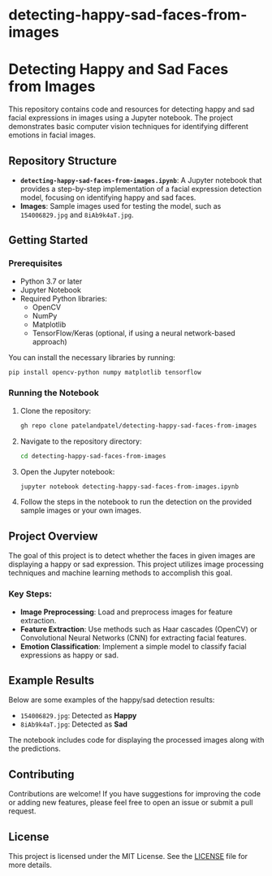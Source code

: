 # detecting-happy-sad-faces-from-images

# Detecting Happy and Sad Faces from Images

This repository contains code and resources for detecting happy and sad facial expressions in images using a Jupyter notebook. The project demonstrates basic computer vision techniques for identifying different emotions in facial images.

## Repository Structure

- **`detecting-happy-sad-faces-from-images.ipynb`**: A Jupyter notebook that provides a step-by-step implementation of a facial expression detection model, focusing on identifying happy and sad faces.
- **Images**: Sample images used for testing the model, such as `154006829.jpg` and `8iAb9k4aT.jpg`.

## Getting Started

### Prerequisites

- Python 3.7 or later
- Jupyter Notebook
- Required Python libraries:
  - OpenCV
  - NumPy
  - Matplotlib
  - TensorFlow/Keras (optional, if using a neural network-based approach)

You can install the necessary libraries by running:
```sh
pip install opencv-python numpy matplotlib tensorflow
```

### Running the Notebook

1. Clone the repository:
   ```sh
   gh repo clone patelandpatel/detecting-happy-sad-faces-from-images
   ```
2. Navigate to the repository directory:
   ```sh
   cd detecting-happy-sad-faces-from-images
   ```
3. Open the Jupyter notebook:
   ```sh
   jupyter notebook detecting-happy-sad-faces-from-images.ipynb
   ```
4. Follow the steps in the notebook to run the detection on the provided sample images or your own images.

## Project Overview

The goal of this project is to detect whether the faces in given images are displaying a happy or sad expression. This project utilizes image processing techniques and machine learning methods to accomplish this goal.

### Key Steps:

- **Image Preprocessing**: Load and preprocess images for feature extraction.
- **Feature Extraction**: Use methods such as Haar cascades (OpenCV) or Convolutional Neural Networks (CNN) for extracting facial features.
- **Emotion Classification**: Implement a simple model to classify facial expressions as happy or sad.

## Example Results

Below are some examples of the happy/sad detection results:

- `154006829.jpg`: Detected as **Happy**
- `8iAb9k4aT.jpg`: Detected as **Sad**

The notebook includes code for displaying the processed images along with the predictions.

## Contributing

Contributions are welcome! If you have suggestions for improving the code or adding new features, please feel free to open an issue or submit a pull request.

## License

This project is licensed under the MIT License. See the [LICENSE](LICENSE) file for more details.

